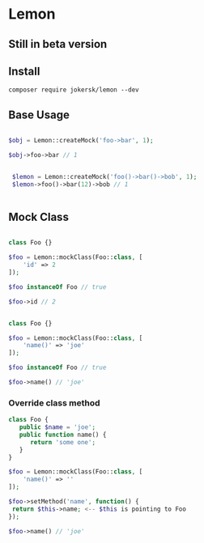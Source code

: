 # Lemon

## Still in beta version

## Install

```
composer require jokersk/lemon --dev
```

## Base Usage

```php

$obj = Lemon::createMock('foo->bar', 1);

$obj->foo->bar // 1

```


```php

 $lemon = Lemon::createMock('foo()->bar()->bob', 1);
 $lemon->foo()->bar(12)->bob // 1
 
```

## Mock Class


```php

class Foo {}

$foo = Lemon::mockClass(Foo::class, [
    'id' => 2
]);

$foo instanceOf Foo // true

$foo->id // 2

```

```php

class Foo {}

$foo = Lemon::mockClass(Foo::class, [
    'name()' => 'joe'
]);

$foo instanceOf Foo // true

$foo->name() // 'joe'

```

### Override class method

```php
class Foo {
   public $name = 'joe';
   public function name() {
      return 'some one';
   }
}

$foo = Lemon::mockClass(Foo::class, [
    'name()' => ''
]);

$foo->setMethod('name', function() {
 return $this->name; <-- $this is pointing to Foo
});

$foo->name() // 'joe'
```
